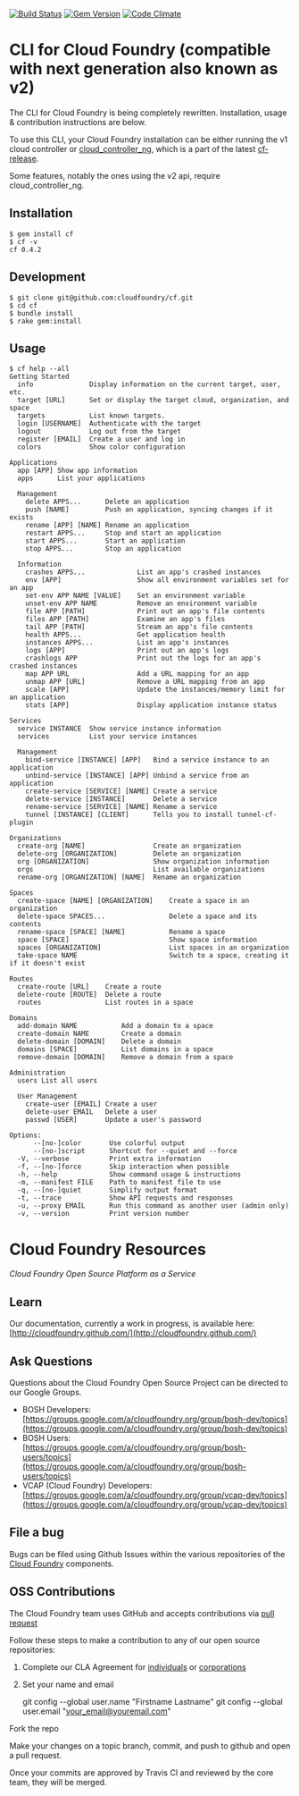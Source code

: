 [![Build Status](https://travis-ci.org/cloudfoundry/cf.png)](https://travis-ci.org/cloudfoundry/cf)
[![Gem Version](https://badge.fury.io/rb/cf.png)](http://badge.fury.io/rb/cf)
[![Code Climate](https://codeclimate.com/github/cloudfoundry/cf.png)](https://codeclimate.com/github/cloudfoundry/cf)

# CLI for Cloud Foundry (compatible with next generation also known as v2)

The CLI for Cloud Foundry is being completely rewritten. Installation, usage & contribution instructions are below.

To use this CLI, your Cloud Foundry installation can be either running the v1 cloud controller or <a href="https://github.com/cloudfoundry/cloud_controller_ng">cloud_controller_ng</a>, which is a part of the latest <a href="https://github.com/cloudfoundry/cf-release/tree/master/jobs/cloud_controller_ng">cf-release</a>.

Some features, notably the ones using the v2 api, require cloud_controller_ng.

## Installation

```
$ gem install cf
$ cf -v
cf 0.4.2
```

## Development

```
$ git clone git@github.com:cloudfoundry/cf.git
$ cd cf
$ bundle install
$ rake gem:install
```

## Usage

```
$ cf help --all
Getting Started
  info            	Display information on the current target, user, etc.
  target [URL]    	Set or display the target cloud, organization, and space
  targets         	List known targets.
  login [USERNAME]	Authenticate with the target
  logout          	Log out from the target
  register [EMAIL]	Create a user and log in
  colors          	Show color configuration

Applications
  app [APP]	Show app information
  apps     	List your applications

  Management
    delete APPS...     	Delete an application
    push [NAME]        	Push an application, syncing changes if it exists
    rename [APP] [NAME]	Rename an application
    restart APPS...    	Stop and start an application
    start APPS...      	Start an application
    stop APPS...       	Stop an application

  Information
    crashes APPS...         	List an app's crashed instances
    env [APP]               	Show all environment variables set for an app
    set-env APP NAME [VALUE]	Set an environment variable
    unset-env APP NAME      	Remove an environment variable
    file APP [PATH]         	Print out an app's file contents
    files APP [PATH]        	Examine an app's files
    tail APP [PATH]         	Stream an app's file contents
    health APPS...          	Get application health
    instances APPS...       	List an app's instances
    logs [APP]              	Print out an app's logs
    crashlogs APP           	Print out the logs for an app's crashed instances
    map APP URL             	Add a URL mapping for an app
    unmap APP [URL]         	Remove a URL mapping from an app
    scale [APP]             	Update the instances/memory limit for an application
    stats [APP]             	Display application instance status

Services
  service INSTANCE	Show service instance information
  services        	List your service instances

  Management
    bind-service [INSTANCE] [APP]  	Bind a service instance to an application
    unbind-service [INSTANCE] [APP]	Unbind a service from an application
    create-service [SERVICE] [NAME]	Create a service
    delete-service [INSTANCE]      	Delete a service
    rename-service [SERVICE] [NAME]	Rename a service
    tunnel [INSTANCE] [CLIENT]     	Tells you to install tunnel-cf-plugin

Organizations
  create-org [NAME]               	Create an organization
  delete-org [ORGANIZATION]       	Delete an organization
  org [ORGANIZATION]              	Show organization information
  orgs                            	List available organizations
  rename-org [ORGANIZATION] [NAME]	Rename an organization

Spaces
  create-space [NAME] [ORGANIZATION]	Create a space in an organization
  delete-space SPACES...            	Delete a space and its contents
  rename-space [SPACE] [NAME]       	Rename a space
  space [SPACE]                     	Show space information
  spaces [ORGANIZATION]             	List spaces in an organization
  take-space NAME                   	Switch to a space, creating it if it doesn't exist

Routes
  create-route [URL]  	Create a route
  delete-route [ROUTE]	Delete a route
  routes              	List routes in a space

Domains
  add-domain NAME       	Add a domain to a space
  create-domain NAME    	Create a domain
  delete-domain [DOMAIN]	Delete a domain
  domains [SPACE]       	List domains in a space
  remove-domain [DOMAIN]	Remove a domain from a space

Administration
  users	List all users

  User Management
    create-user [EMAIL]	Create a user
    delete-user EMAIL  	Delete a user
    passwd [USER]      	Update a user's password

Options:
      --[no-]color       Use colorful output
      --[no-]script      Shortcut for --quiet and --force
  -V, --verbose          Print extra information
  -f, --[no-]force       Skip interaction when possible
  -h, --help             Show command usage & instructions
  -m, --manifest FILE    Path to manifest file to use
  -q, --[no-]quiet       Simplify output format
  -t, --trace            Show API requests and responses
  -u, --proxy EMAIL      Run this command as another user (admin only)
  -v, --version          Print version number
```

# Cloud Foundry Resources #

_Cloud Foundry Open Source Platform as a Service_

## Learn

Our documentation, currently a work in progress, is available here: [http://cloudfoundry.github.com/](http://cloudfoundry.github.com/)

## Ask Questions

Questions about the Cloud Foundry Open Source Project can be directed to our Google Groups.

* BOSH Developers: [https://groups.google.com/a/cloudfoundry.org/group/bosh-dev/topics](https://groups.google.com/a/cloudfoundry.org/group/bosh-dev/topics)
* BOSH Users:[https://groups.google.com/a/cloudfoundry.org/group/bosh-users/topics](https://groups.google.com/a/cloudfoundry.org/group/bosh-users/topics)
* VCAP (Cloud Foundry) Developers: [https://groups.google.com/a/cloudfoundry.org/group/vcap-dev/topics](https://groups.google.com/a/cloudfoundry.org/group/vcap-dev/topics)

## File a bug

Bugs can be filed using Github Issues within the various repositories of the [Cloud Foundry](http://github.com/cloudfoundry) components.

## OSS Contributions

The Cloud Foundry team uses GitHub and accepts contributions via [pull request](https://help.github.com/articles/using-pull-requests)

Follow these steps to make a contribution to any of our open source repositories:

1. Complete our CLA Agreement for [individuals](http://www.cloudfoundry.org/individualcontribution.pdf) or [corporations](http://www.cloudfoundry.org/corpcontribution.pdf)
1. Set your name and email

  	git config --global user.name "Firstname Lastname"
		git config --global user.email "your_email@youremail.com"

Fork the repo

Make your changes on a topic branch, commit, and push to github and open a pull request.

Once your commits are approved by Travis CI and reviewed by the core team, they will be merged.

